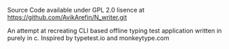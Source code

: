Source Code available under GPL 2.0 lisence at https://github.com/AvikArefin/N_writer.git

An attempt at recreating CLI based offline typing test application written in purely in c. Inspired by typetest.io and monkeytype.com
